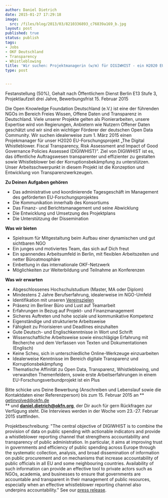 ```yaml
---
author: Daniel Dietrich
date: 2015-01-27 17:29:18
image:
  src: /files/blog/2013/03/8210336893_c76839a169_b.jpg
layout: post
published: true
status: publish
tags:
- Jobs
- OKF Deutschland
- Transparency
- Whistleblowing
title: 'Wir suchen: Projektmanagerin (w/m) für DIGIWHIST - ein H2020 EU-Forschungsprojekt "The Digital Whistleblower. Fiscal Transparency, Risk Assessment and Impact of Good Governance Policies Assessed (DIGIWHIST)"'
type: post


---
```

Festanstellung (50%), Gehalt nach Öffentlichem Dienst Berlin E13 Stufe 3, Projektlaufzeit drei Jahre, Bewerbungsfrist 15. Februar 2015

Die Open Knowledge Foundation Deutschland (e.V.) ist eine der führenden NGOs im Bereich Freies Wissen, Offene Daten und Transparenz in Deutschland. Viele unserer Projekte gelten als Pionierarbeiten, unsere Expertise wird von Regierungen, Anbietern wie Nutzern Offener Daten geschätzt und wir sind ein wichtiger Förderer der deutschen Open Data Community. Wir suchen idealerweise zum 1. März 2015 einen Projekmanager für unser H2020 EU-Forschungsprojekt „The Digital Whistleblower. Fiscal Transparency, Risk Assessment and Impact of Good Governance Policies Assessed (DIGIWHIST)”. Ziel von DIGIWHIST ist es, das öffentliche Auftragswesen transparenter und effizienter zu gestalten sowie Whistleblower bei der Korruptionsbekämpfung zu unterstützen. Unser Arbeitsschwerpunkt in diesem Projekt ist die Konzeption und Entwicklung von Transparenzwerkzeugen.

**Zu Deinen Aufgaben gehören**

* Das administrative und koordinierende Tagesgeschäft im Management des geförderten EU-Forschungsprojektes  
* Die Kommunikation innerhalb des Konsortiums  
* Das Finanz- und Berichtsmanagement und seine Abwicklung  
* Die Entwicklung und Umsetzung des Projektplans  
* Die Unterstützung der Dissemination

**Was wir bieten**

* Spielraum für Mitgestaltung beim Aufbau einer dynamischen und gut sichtbaren NGO  
* Ein junges und motiviertes Team, das sich auf Dich freut  
* Ein spannendes Arbeitsumfeld in Berlin, mit flexiblen Arbeitszeiten und netter Büroatmosphäre  
* Einbettung in das internationale OKF-Netzwerk  
* Möglichkeiten zur Weiterbildung und Teilnahme an Konferenzen

**Was wir erwarten**

* Abgeschlossenes Hochschulstudium (Master, MA oder Diplom)  
* Mindestens 2 Jahre Berufserfahrung, idealerweise im NGO-Umfeld  
* Identifikation mit unseren [Vereinszielen](/mission)  
* Präsenz im Berliner Büro und Lust auf Teamarbeit  
* Erfahrungen in Bezug auf Projekt- und Finanzmanagement  
* Sicheres Auftreten und hohe soziale und kommunikative Kompetenz  
* Eigenständige und strukturierte Arbeitsweise  
* Fähigkeit zu Priorisieren und Deadlines einzuhalten  
* Gute Deutsch- und Englischkenntnisse in Wort und Schrift  
* Wissenschaftliche Arbeitsweise sowie einschlägige Erfahrung mit Recherche und dem Verfassen von Texten und Dokumentationen (Englisch)  
* Keine Scheu, sich in unterschiedliche Online-Werkzeuge einzuarbeiten  
* Idealerweise Kenntnisse im Bereich digitale Transparenz und Korruptionsbekämpfung  
* Thematische Affinität zu Open Data, Transparenz, Whistleblowing, und verwandten Themenfeldern, sowie erste Arbeitserfahrungen in einem EU-Forschungsverbundprojekt ist ein Plus

Bitte schicke uns Deine Bewerbung (Anschreiben und Lebenslauf sowie die Kontaktdaten einer Referenzperson) bis zum 15. Februar 2015 an ** [getinvolved@okfn.de](mailto:getinvolved@okfn.de?subject=ProjektmanagerIn%20EU-Projekt%20)  
** und **[daniel.dietrich@okfn.org](mailto:daniel.dietrich@okfn.org?subject=ProjektmanagerIn%20DIGIWHIST%20Projekt)**, der Dir auch für gern Rückfragen zur Verfügung steht. Die Interviews werden in der Woche vom 23.-27. Februar 2015 stattfinden.

Projektbeschreibung: "The central objective of DIGIWHIST is to combine the provision of data on public spending with actionable indicators and provide a whistleblower reporting channel that strengthens accountability and transparency of public administration. In particular, it aims at improving trust in governments and efficiency of public spending across Europe through the systematic collection, analysis, and broad dissemination of information on public procurement and on mechanisms that increase accountability of public officials in all EU and some neighbouring countries. Availability of such information can provide an effective tool to private actors such as NGOs, academia, and businesses to ensure that governments are accountable and transparent in their management of public resources, especially when an effective whistleblower reporting channel also underpins accountability." See our [press release](/blog/2015/01/okfde-awarded-h2020-project-to-improve-transparency-in-public-spending-and-support-whistleblowing).